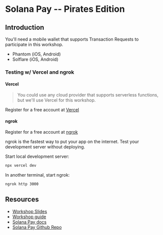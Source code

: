 # Solana Pay -- Pirates Edition

## Introduction

You'll need a mobile wallet that supports Transaction Requests to participate in this workshop.

- Phantom (iOS, Android)
- Solflare (iOS, Android)

### Testing w/ Vercel and ngrok

#### Vercel

> You could use any cloud provider that supports serverless functions, but we'll use Vercel for this workshop.

Register for a free account at [Vercel](https://vercel.com/signup)

#### ngrok

Register for a free account at [ngrok](https://ngrok.com/)

ngrok is the fastest way to put your app on the internet. Test your development server without deploying.

Start local development server:

```bash
npx vercel dev
```

In another terminal, start ngrok:

```bash
ngrok http 3000
```

## Resources

- [Workshop Slides](https://docs.google.com/presentation/d/1VA5UeP0fhQLI7jy-dHbN-jZ79XqvrV-kEQhW7FLmdwM/edit?usp=sharing)
- [Workshop guide](https://hackmd.io/@cogoo/Hkkz4PjLh)
- [Solana Pay docs](https://docs.solanapay.com)
- [Solana Pay Github Repo](https://github.com/solana-labs/solana-pay)
